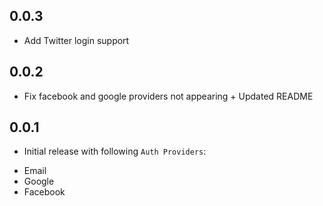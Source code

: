 ## 0.0.3
* Add Twitter login support

## 0.0.2
* Fix facebook and google providers not appearing + Updated README

## 0.0.1

* Initial release with following `Auth Providers`:
- Email
- Google
- Facebook
